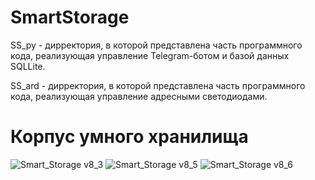 # SmartStorage

SS_py - дирректория, в которой представлена часть программного кода, реализующая управление Telegram-ботом и базой данных SQLLite.

SS_ard - дирректория, в которой представлена часть программного кода, реализующая управление адресными светодиодами.


# Корпус умного хранилища
![Smart_Storage v8_3](https://github.com/user-attachments/assets/48c9e0fb-8be8-4c33-96f6-9e4ebaa661bc)
![Smart_Storage v8_5](https://github.com/user-attachments/assets/77f698ca-42d8-4f3e-a75f-7f5bab1f071c)
![Smart_Storage v8_6](https://github.com/user-attachments/assets/10c380c1-1b95-4ab2-b2f9-e1c110413f9d)
